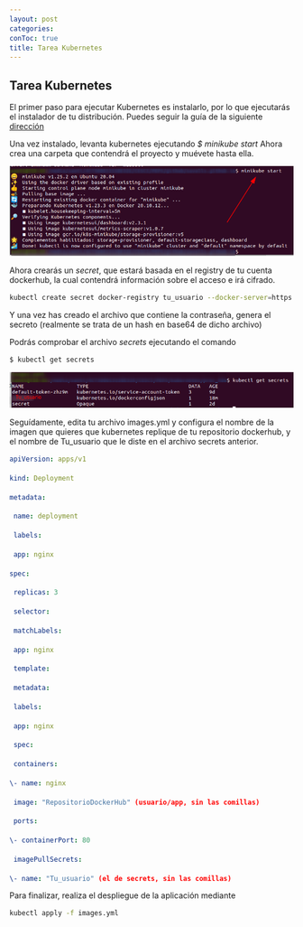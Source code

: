 ```yaml
---
layout: post
categories: 
conToc: true
title: Tarea Kubernetes
---
```





## Tarea Kubernetes



El primer paso para ejecutar Kubernetes es instalarlo, por lo que ejecutarás el instalador de tu distribución. Puedes seguir la guía de la siguiente [dirección](https://kubernetes.io/docs/tasks/tools/install-kubectl-linux/)

Una vez instalado, levanta kubernetes ejecutando _$ minikube start_
Ahora crea una carpeta que contendrá el proyecto y muévete hasta ella.

![2022-03-15_16-19_minikube_start.png](../assets/img/2022-03-15_16-19_minikube_start.png)

Ahora crearás un _secret_, que estará basada en el registry de tu cuenta dockerhub, la cual contendrá información sobre el acceso e irá cifrado.


```bash
kubectl create secret docker-registry tu_usuario --docker-server=https://index.docker.io/v1/ --docker-username=tu_usuario --docker-password=tu_password_de_dockerhub --docker-email=tu@email
```
Y una vez has creado el archivo que contiene la contraseña, genera el secreto (realmente se trata de un hash en base64 de dicho archivo)

Podrás comprobar el archivo _secrets_ ejecutando el comando 
```bash
$ kubectl get secrets
```


![2022-03-10_k8_get_secrets.png](../assets/img/2022-03-10_k8_get_secrets.png)

Seguídamente, edita tu archivo images.yml y configura el nombre de la imagen que quieres que kubernetes replique de tu repositorio dockerhub, y el nombre de Tu_usuario que le diste en el archivo secrets anterior. 

```yaml
apiVersion: apps/v1

kind: Deployment

metadata:

 name: deployment

 labels:

 app: nginx

spec:

 replicas: 3

 selector:

 matchLabels:

 app: nginx

 template:

 metadata:

 labels:

 app: nginx

 spec:

 containers:

\- name: nginx

 image: "RepositorioDockerHub" (usuario/app, sin las comillas)

 ports:

\- containerPort: 80

 imagePullSecrets:

\- name: "Tu_usuario" (el de secrets, sin las comillas)
```

Para finalizar, realiza el despliegue de la aplicación mediante
```bash
kubectl apply -f images.yml
```




 
 
 